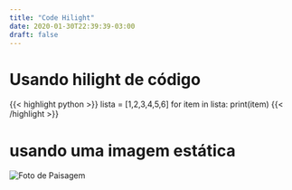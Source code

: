 ```yaml
---
title: "Code Hilight"
date: 2020-01-30T22:39:39-03:00
draft: false
---
```


# Usando hilight de código

{{< highlight python >}}
    lista = [1,2,3,4,5,6]
    for item in lista:
        print(item)
{{< /highlight >}}

# usando uma imagem estática

![Foto de Paisagem](/foto-exemplo.jpg)